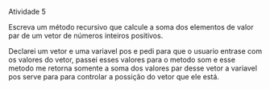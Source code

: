 Atividade 5

Escreva um método recursivo que calcule a soma dos elementos de valor par de um vetor de números inteiros positivos.

Declarei um vetor e uma variavel pos e pedi para que o usuario entrase com os valores do vetor, passei esses valores para o metodo som e esse metodo me retorna somente a soma dos valores par desse vetor a variavel pos serve para para controlar a possição do vetor que ele está.

